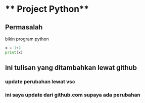  # ** Project Python**

## Permasalah

bikin program python


``` python
x = 1+2
print(x)
```
## ini tulisan yang ditambahkan lewat github


### update perubahan lewat vsc
### ini saya  update dari github.com supaya ada perubahan
